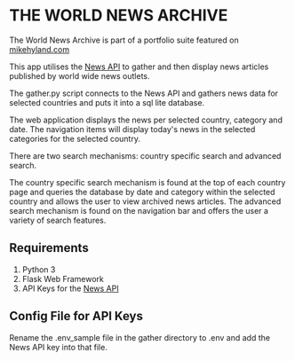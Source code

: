 # THE WORLD NEWS ARCHIVE

The World News Archive is part of a portfolio suite featured on <a href="https://mikehyland.com" target="_blank">mikehyland.com</a>


This app utilises the <a href="https://newsapi.org/" target="_blank">News API</a> to gather and then display news articles published by world wide news outlets.

The gather.py script connects to the News API and gathers news data for selected countries and puts it into a sql lite database. 

The web application displays the news per selected country, category and date. The navigation items will display today's news in the selected categories for the selected country.

There are two search mechanisms: country specific search and advanced search.

The country specific search mechanism is found at the top of each country page and queries the database by date and category within the selected country and allows the user to view archived news articles. The advanced search mechanism is found on the navigation bar and offers the user a variety of search features.


## Requirements

1. Python 3
2. Flask Web Framework
3. API Keys for the <a href="https://newsapi.org/" target="_blank">News API</a>

## Config File for API Keys

Rename the .env_sample file in the gather directory to .env and add the News API key into that file.  
